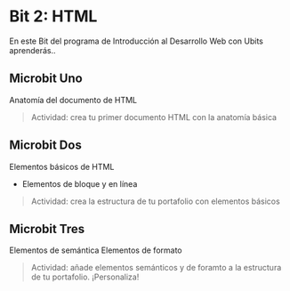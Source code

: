 # Bit 2: HTML
En este Bit del programa de Introducción al Desarrollo Web con Ubits aprenderás.. 

## Microbit Uno 
Anatomía del documento de HTML

> Actividad: crea tu primer documento HTML con la anatomía básica

## Microbit Dos
Elementos básicos de HTML
- Elementos de bloque y en línea

> Actividad: crea la estructura de tu portafolio con elementos básicos

## Microbit Tres
Elementos de semántica
Elementos de formato

> Actividad: añade elementos semánticos y de foramto a la estructura de tu portafolio. ¡Personaliza!
